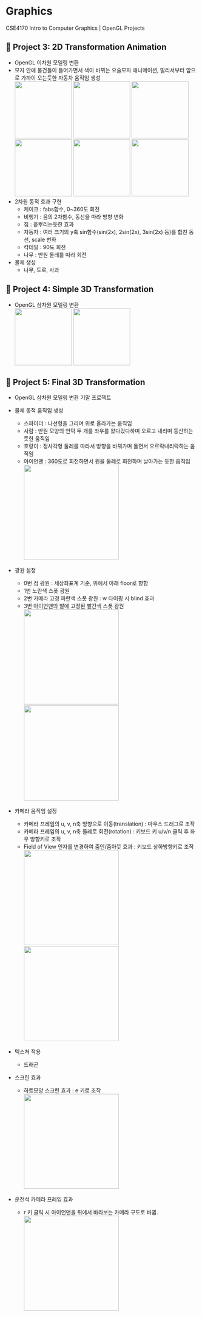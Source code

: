 # Graphics
CSE4170 Intro to Computer Graphics | OpenGL Projects

## :tulip: Project 3: 2D Transformation Animation
* OpenGL 이차원 모델링 변환
* 모자 안에 물건들이 들어가면서 색이 바뀌는 요술모자 애니메이션, 멀리서부터 앞으로 가까이 오는듯한 자동차 움직임 생성   
<img src="https://user-images.githubusercontent.com/37509450/93300941-ad6ee280-f832-11ea-9808-ea7779b81c6e.png" height="150px" ></img>
<img src="https://user-images.githubusercontent.com/37509450/93300990-bd86c200-f832-11ea-926d-bfa8c257ddd1.png" height="150px" ></img>
<img src="https://user-images.githubusercontent.com/37509450/93301605-a85e6300-f833-11ea-95ec-98fd844c1dd9.png" height="150px" ></img>
<img src="https://user-images.githubusercontent.com/37509450/93301812-f4a9a300-f833-11ea-91cf-4f450659cdee.png" height="150px" ></img>
<img src="https://user-images.githubusercontent.com/37509450/93300724-4cdfa580-f832-11ea-9b4b-a589642799a4.png" height="150px" ></img>
<img src="https://user-images.githubusercontent.com/37509450/93300860-8dd7ba00-f832-11ea-909f-c4f3d02fe575.png" height="150px" ></img>
* 2차원 동적 효과 구현
  * 케이크 : fabs함수, 0~360도 회전
  * 비행기 : 음의 2차함수, 동선을 따라 방향 변화
  * 집 : 흩뿌리는듯한 효과
  * 자동차 : 여러 크기의 y축 sin함수(sin(2x), 2sin(2x), 3sin(2x) 등)를 합친 동선, scale 변화
  * 칵테일 : 90도 회전
  * 나무 : 반원 둘레를 따라 회전
* 물체 생성
  * 나무, 도로, 사과
  
  
## :tulip: Project 4: Simple 3D Transformation
* OpenGL 삼차원 모델링 변환   
<img src="https://user-images.githubusercontent.com/37509450/93302697-5d454f80-f835-11ea-9052-f653d8c3ad58.png" height="150px"></img>
<img src="https://user-images.githubusercontent.com/37509450/93302918-a4cbdb80-f835-11ea-89d3-6f4a517d1f2d.png" height="150px"></img>


## :tulip: Project 5: Final 3D Transformation
* OpenGL 삼차원 모델링 변환 기말 프로젝트
* 물체 동적 움직임 생성
  * 스파이더 : 나선형을 그리며 위로 올라가는 움직임
  * 사람 : 반원 모양의 언덕 두 개를 좌우를 왔다갔다하며 오르고 내리며 등산하는 듯한 움직임
  * 호랑이 : 정사각형 둘레를 따라서 방향을 바꿔가며 돌면서 오르락내리락하는 움직임
  * 아이언맨 : 360도로 회전하면서 원을 둘레로 회전하며 날아가는 듯한 움직임   
  <img src="https://user-images.githubusercontent.com/37509450/93304511-173dbb00-f838-11ea-9174-d4de62943328.png" height="250px"></img>
* 광원 설정
  * 0번 점 광원 : 세상좌표계 기준, 위에서 아래 floor로 향함
  * 1번 노란색 스폿 광원
  * 2번 카메라 고정 파란색 스폿 광원 : w 타이핑 시 blind 효과
  * 3번 아이언맨의 발에 고정된 빨간색 스폿 광원   
 <img src="https://user-images.githubusercontent.com/37509450/93304204-97175580-f837-11ea-822b-c6a83668114f.png" height="250px"></img>
 <img src="https://user-images.githubusercontent.com/37509450/93305093-03468900-f839-11ea-986a-a896f72890cb.png" height="250px"></img>
  
* 카메라 움직임 설정
  * 카메라 프레임의 u, v, n축 방향으로 이동(translation) : 마우스 드래그로 조작
  * 카메라 프레임의 u, v, n축 둘레로 회전(rotation) : 키보드 키 u/v/n 클릭 후 좌우 방향키로 조작
  * Field of View 인자를 변경하여 줌인/줌아웃 효과 : 키보드 상하방향키로 조작   
  <img src="https://user-images.githubusercontent.com/37509450/93304669-5a982980-f838-11ea-999c-8af8f4c5506a.png" height="250px"></img>
  <img src="https://user-images.githubusercontent.com/37509450/93304773-83202380-f838-11ea-9448-c4cb827097ad.png" height="250px"></img>
  
* 텍스쳐 적용
  * 드래곤

* 스크린 효과
  * 하트모양 스크린 효과 : e 키로 조작   
  <img src="https://user-images.githubusercontent.com/37509450/93305013-e14d0680-f838-11ea-95fe-bdb83bd105f0.png" height="250px"></img>
  
* 운전석 카메라 프레임 효과
  * r 키 클릭 시 아이언맨을 뒤에서 바라보는 카메라 구도로 바뀜.      
  <img src="https://user-images.githubusercontent.com/37509450/93305068-f9248a80-f838-11ea-9edc-c6b935f50747.png" height="250px"></img>


  

